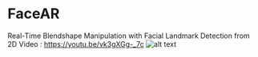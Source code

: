 # FaceAR
Real-Time Blendshape Manipulation with Facial Landmark Detection from 2D Video
: ​https://youtu.be/vk3gXGg-_7c 
![alt text](https://github.com/supratikbanerjee/FaceAR/blob/master/Images/i2.png "FaceAR")
